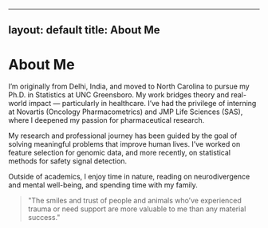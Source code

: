 
---
layout: default
title: About Me
---

# About Me

I’m originally from Delhi, India, and moved to North Carolina to pursue my Ph.D. in Statistics at UNC Greensboro. My work bridges theory and real-world impact — particularly in healthcare. I’ve had the privilege of interning at Novartis (Oncology Pharmacometrics) and JMP Life Sciences (SAS), where I deepened my passion for pharmaceutical research.

My research and professional journey has been guided by the goal of solving meaningful problems that improve human lives. I’ve worked on feature selection for genomic data, and more recently, on statistical methods for safety signal detection.

Outside of academics, I enjoy time in nature, reading on neurodivergence and mental well-being, and spending time with my family.

> "The smiles and trust of people and animals who’ve experienced trauma or need support are more valuable to me than any material success."
    